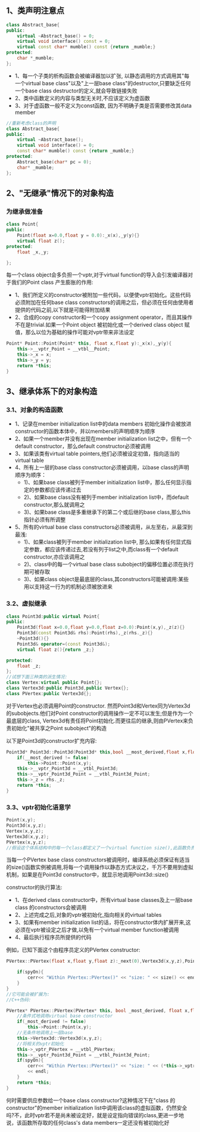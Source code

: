 ## 1、类声明注意点

```cpp
class Abstract_base{
public:
    virtual ~Abstract_base() = 0;
    virtual void interface() const = 0;
    virtual const char* mumble() const {return _mumble;}
protected:
    char *_mumble;
};
```

 - 1、每一个子类的析构函数会被编译器加以扩张, 以静态调用的方式调用其"每一个virtual base class"以及"上一层base class"的destructor,只要缺乏任何一个base class destructor的定义,就会导致链接失败
 - 2、类中函数定义的内容与类型无关时,不应该定义为虚函数
 - 3、对于虚函数一般不定义为const函数, 因为不明确子类是否需要修改其data member

```cpp
//重新考虑class的声明
class Abstract_base{
public:
    virtual ~Abstract_base();
    virtual void interface() = 0;
    const char* mumble() const {return _mumble;}
protected:
    Abstract_base(char* pc = 0);
    char* _mumble;
};
```

## 2、"无继承"情况下的对象构造

### 为继承做准备

```cpp
class Point{
public:
    Point(float x=0.0,float y = 0.0):_x(x),_y(y){}
    virtual float z();
protected:
    float _x,_y;

};
```
每一个class object会多负担一个vptr,对于virtual function的导入会引发编译器对于我们的Point class 产生膨胀的作用:
 - 1、我们所定义的constructor被附加一些代码，以便使vptr初始化。这些代码必须附加在任何base class constructors的调用之后，但必须在任何由使用者提供的代码之前,以下就是可能得附加结果
 - 2、合成的copy constructor和一个copy assignment operator，而且其操作不在是trivial.如果一个Point object 被初始化或一个derived class object 赋值，那么以位为基础的操作可能对vptr带来非法设定


```cpp
Point* Point::Point(Point* this, float x,float y):_x(x),_y(y){
    this->__vptr_Point = __vtbl__Point;
    this->_x = x;
    this->_y = y;
    return *this;
}
```

## 3、继承体系下的对象构造

### 3.1、对象的构造函数

 - 1、记录在member initialization list中的data members 初始化操作会被放进constructor的函数本体中，并以members的声明顺序为顺序
 - 2、如果一个member并没有出现在member initialization list之中，但有一个default constructor，那么default constructor必须被调用
 - 3、如果该类有virtual table pointers,他们必须被设定初值，指向适当的virtual table
 - 4、所有上一层的base class constructor必须被调用，以base class的声明顺序为顺序：
    - 1)、如果base class被列于member initialization list中，那么任何显示指定的参数都应该传递过去
    - 2)、如果base class没有被列于member initialization list中，而default constructor,那么就调用之
    - 3)、如果base class是多重继承下的第二个或后继的base class,那么this指针必须有所调整
 - 5、所有的virtual base class constructors必须被调用，从左至右，从最深到最浅:
    - 1)、如果class被列于member initialization list中, 那么如果有任何显式指定参数，都应该传递过去,若没有列于list之中,而class有一个default constructor,亦应该调用之
    - 2)、class中的每一个virtual base class subobject的偏移位置必须在执行期可被存取
    - 3)、如果class object是最底层的class,其constructors可能被调用:某些用以支持这一行为的机制必须被放进来

### 3.2、虚拟继承

```cpp
class Point3d:public virtual Point{
public:
    Point3d(float x=0.0,float y=0.0,float z=0.0):Point(x,y),_z(z){}
    Point3d(const Point3d& rhs):Point(rhs),_z(rhs._z){}
    ~Point3d(){}
    Point3d& operator=(const Point3d&);
    virtual float z(){return _z;}

protected:
    float _z;
};
//试想下面三种类的派生情况:
class Vertex:virtual public Point{};
class Vertex3d:public Point3d,public Vertex{};
class PVertex:public Vertex3d{};
```
对于Vertex也必须调用Point的constructor. 然而Point3d和Vertex同为Vertex3d的subobjects.他们对Point constructor的调用操作一定不可以发生;但是作为一个最底层的class, Vertex3d有责任将Point初始化.而更往后的继承,则由PVertex来负责初始化"被共享之Point subobject"的构造

以下是Point3d的constructor扩充内容:
```cpp
Point3d* Point3d::Point3d(Point3d* this,bool __most_derived,float x,float y,float z) {
    if(__most_derived != false)
        this->Point::Point(x,y);
    this->__vptr_Point3d = __vtbl_Point3d;
    this->__vptr_Point3d_Point = __vtbl_Point3d_Point;
    this->_z = rhs._z;
    return *this;
}
```

### 3.3、vptr初始化语意学

```cpp
Point(x,y);
Point3d(x,y,z);
Vertex(x,y,z);
Vertex3d(x,y,z);
PVertex(x,y,z);
//假设这个体系结构中的每一个class都定义了一个virtual function size(),此函数负责传回class的大小
```
当每一个PVertex base class constructors被调用时，编译系统必须保证有适当的size()函数实例被调用,将每一个调用操作以静态方式决议之，千万不要用到虚拟机制，如果是在Point3d constructor中，就显示地调用Point3d::size()

constructor的执行算法:
 - 1、在derived class constructor中，所有virtual base classes及上一层base class 的constructors会被调用
 - 2、上述完成之后,对象的vptr被初始化,指向相关的virtual tables
 - 3、如果有member initialization list的话，将在constructor体内扩展开来,这必须在vptr被设定之后才做,以免有一个virtual member function被调用
 - 4、最后执行程序员所提供的代码

例如，已知下面这个由程序员定义的PVertex constructor:

```cpp
PVertex::PVertex(float x,float y,float z):_next(0),Vertex3d(x,y,z),Point(x,y){

    if(spyOn){
        cerr<< "Within PVertex::PVertex()" << "size: " << size() << endl;
    }
}
//它可能会被扩展为:
//C++伪码:

PVertex* PVertex::PVertex(PVertex* this, bool _most_derived, float x,float y,float z){
    //条件式地调用virtual base constructor
    if(_most_derived != false)
        this->Point::Point(x,y);
    //无条件地调用上一层base
    this->Vertex3d::Vertex3d(x,y,z);
    //将相关的vptr初始化
    this->_vptr_PVertex = __vtbl_PVertex;
    this->__vptr_Point3d_Point = __vtbl_Point3d_Point;
    if(spyOn){
        cerr<< "Within PVertex::PVertex()" << "size: " << (*this->_vptr_PVertex[3].faddr)(this)
        << endl;
    }
    return *this;
}
```

何时需要供应参数给一个base class constructor?这种情况下在"class 的constructor"的member initialization list中调用该class的虚拟函数，仍然安全吗?不，此时vptr若不是尚未被设定好，就是设定指向错误的class,更进一步地说，该函数所存取的任何class's data members一定还没有被初始化好

